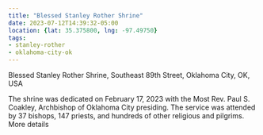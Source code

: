 ```yaml
---
title: "Blessed Stanley Rother Shrine"
date: 2023-07-12T14:39:32-05:00
location: {lat: 35.375800, lng: -97.49750}
tags:
- stanley-rother
- oklahoma-city-ok
---
```


Blessed Stanley Rother Shrine, Southeast 89th Street, Oklahoma City, OK, USA

The shrine was dedicated on February 17, 2023 with the Most Rev. Paul S. Coakley, Archbishop of Oklahoma City presiding. The service was attended by 37 bishops, 147 priests, and hundreds of other religious and pilgrims. More details
